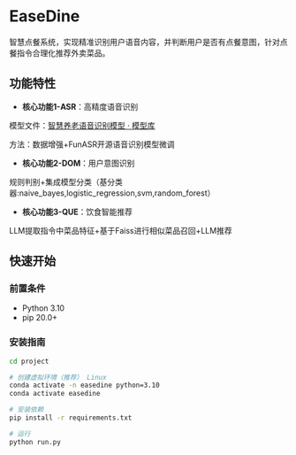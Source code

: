 # EaseDine
智慧点餐系统，实现精准识别用户语音内容，并判断用户是否有点餐意图，针对点餐指令合理化推荐外卖菜品。

## 功能特性

- **核心功能1-ASR**：高精度语音识别

模型文件：[智慧养老语音识别模型 · 模型库](https://www.modelscope.cn/models/wjh6002/speech_recognition_moel)

方法：数据增强+FunASR开源语音识别模型微调
- **核心功能2-DOM**：用户意图识别

规则判别+集成模型分类（基分类器:naive_bayes,logistic_regression,svm,random_forest）
- **核心功能3-QUE**：饮食智能推荐

LLM提取指令中菜品特征+基于Faiss进行相似菜品召回+LLM推荐

## 快速开始

### 前置条件

- Python 3.10
- pip 20.0+

### 安装指南

```bash
cd project

# 创建虚拟环境（推荐） Linux
conda activate -n easedine python=3.10
conda activate easedine

# 安装依赖
pip install -r requirements.txt

# 运行
python run.py
```